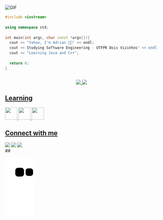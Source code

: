 ![GIF](https://markiled.github.io/Images/Art/Commissions/Commission-2020-Mar-Raul.gif)

```c++
#include <iostream>

using namespace std;

int main(int argc, char const *argv[]){
  cout << "Yahoo, I'm Adrian 👋🏻" << endl;
  cout << Studying Software Engineering - UTFPR Dois Vizinhos" << endl;
  cout << "Learning Java and C++";

  return 0;
}
```

##
<div align="center">
  <a href="https://github.com/Adri4nSilva">
  <img height="180em" src="https://github-readme-stats.vercel.app/api?username=Adri4nSilva&show_icons=true&theme=dark&include_all_commits=true&count_private=true"/>
  <img height="180em" src="https://github-readme-stats.vercel.app/api/top-langs/?username=Adri4nSilva&layout=compact&langs_count=7&theme=dark"/>
</div>

## Learning
<div>
  <img src="https://cdn.jsdelivr.net/gh/devicons/devicon/icons/java/java-original.svg" width="40" height="40"/>
  <img src="https://cdn.jsdelivr.net/gh/devicons/devicon/icons/cplusplus/cplusplus-original.svg" width="40" height="40"/>
  <img src="https://cdn.jsdelivr.net/gh/devicons/devicon/icons/c/c-original.svg" width="40" height="40"/>
</div>     

## Connect with me
<div>
  <a href="https://www.instagram.com/adrian.slva/" target="_blank"><img src="https://img.shields.io/badge/-Instagram-%23E4405F?style=for-the-badge&logo=instagram&logoColor=white" target="_blank"></a>
  <a href = "mailto:adriansilva296@gmail.com"><img src="https://img.shields.io/badge/-Gmail-%23333?style=for-the-badge&logo=gmail&logoColor=white" target="_blank"></a>
  <a href="https://www.linkedin.com/in/adrian-silva-091a29233/" target="_blank"><img src="https://img.shields.io/badge/-LinkedIn-%230077B5?style=for-the-badge&logo=linkedin&logoColor=white" target="_blank"></a> 
  </div>
##
  
![Snake animation](https://github.com/Adri4nSilva/Adri4nSilva/blob/output/github-contribution-grid-snake.svg)
